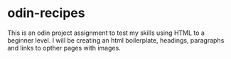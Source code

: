 # odin-recipes
This is an odin project assignment to test my skills using HTML to a beginner level.
I will be creating an html boilerplate, headings, paragraphs and links to opther pages with images. 

